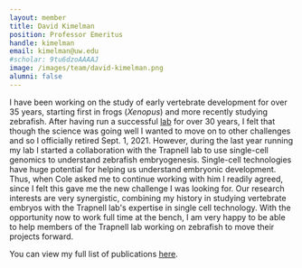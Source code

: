 ```yaml
---
layout: member
title: David Kimelman
position: Professor Emeritus
handle: kimelman
email: kimelman@uw.edu
#scholar: 9tu6dzoAAAAJ
image: /images/team/david-kimelman.png
alumni: false
---
```


I have been working on the study of early vertebrate development for over 35 years, starting first in frogs (*Xenopus*) and more recently studying zebrafish. After having run a successful [lab](http://depts.washington.edu/kimellab/) for over 30 years, I felt that though the science was going well I wanted to move on to other challenges and so I officially retired Sept. 1, 2021. However, during the last year running my lab I started a collaboration with the Trapnell lab to use single-cell genomics to understand zebrafish embryogenesis. Single-cell technologies have huge potential for helping us understand embryonic development. Thus, when Cole asked me to continue working with him I readily agreed, since I felt this gave me the new challenge I was looking for. Our research interests are very synergistic, combining my history in studying vertebrate embryos with the Trapnell lab's expertise in single cell technology. With the opportunity now to work full time at the bench, I am very happy to be able to help members of the Trapnell lab working on zebrafish to move their projects forward.

You can view my full list of publications [here](https://pubmed.ncbi.nlm.nih.gov/?term=David+Kimelman%5BAuthor%5D&sort=).